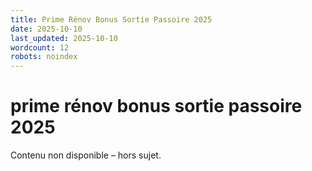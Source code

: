 ```yaml
---
title: Prime Rénov Bonus Sortie Passoire 2025
date: 2025-10-10
last_updated: 2025-10-10
wordcount: 12
robots: noindex
---
```


# prime rénov bonus sortie passoire 2025

Contenu non disponible – hors sujet.